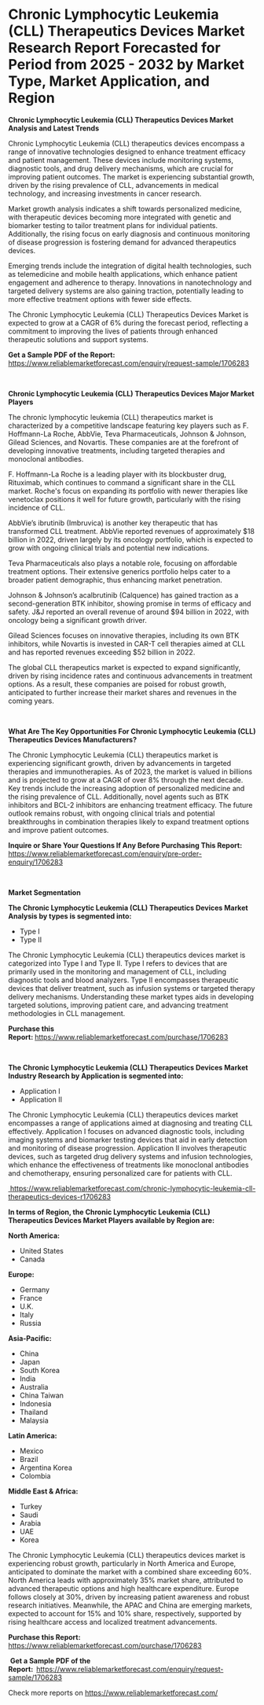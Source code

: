 <p><h1>Chronic Lymphocytic Leukemia (CLL) Therapeutics Devices Market Research Report Forecasted for Period from 2025 -  2032 by Market Type, Market Application, and Region</h1></p><p><strong>Chronic Lymphocytic Leukemia (CLL) Therapeutics Devices Market Analysis and Latest Trends</strong></p>
<p><p>Chronic Lymphocytic Leukemia (CLL) therapeutics devices encompass a range of innovative technologies designed to enhance treatment efficacy and patient management. These devices include monitoring systems, diagnostic tools, and drug delivery mechanisms, which are crucial for improving patient outcomes. The market is experiencing substantial growth, driven by the rising prevalence of CLL, advancements in medical technology, and increasing investments in cancer research.</p><p>Market growth analysis indicates a shift towards personalized medicine, with therapeutic devices becoming more integrated with genetic and biomarker testing to tailor treatment plans for individual patients. Additionally, the rising focus on early diagnosis and continuous monitoring of disease progression is fostering demand for advanced therapeutics devices.</p><p>Emerging trends include the integration of digital health technologies, such as telemedicine and mobile health applications, which enhance patient engagement and adherence to therapy. Innovations in nanotechnology and targeted delivery systems are also gaining traction, potentially leading to more effective treatment options with fewer side effects.</p><p>The Chronic Lymphocytic Leukemia (CLL) Therapeutics Devices Market is expected to grow at a CAGR of 6% during the forecast period, reflecting a commitment to improving the lives of patients through enhanced therapeutic solutions and support systems.</p></p>
<p><strong>Get a Sample PDF of the Report:&nbsp;</strong> <a href="https://www.reliablemarketforecast.com/enquiry/request-sample/1706283?utm_campaign=1890&utm_medium=2&utm_source=Github&utm_content=ia&utm_term=10012025&utm_id=chronic-lymphocytic-leukemia-cll-therapeutics-devices">https://www.reliablemarketforecast.com/enquiry/request-sample/1706283</a></p>
<p>&nbsp;</p>
<p><strong>Chronic Lymphocytic Leukemia (CLL) Therapeutics Devices Major Market Players</strong></p>
<p><p>The chronic lymphocytic leukemia (CLL) therapeutics market is characterized by a competitive landscape featuring key players such as F. Hoffmann-La Roche, AbbVie, Teva Pharmaceuticals, Johnson & Johnson, Gilead Sciences, and Novartis. These companies are at the forefront of developing innovative treatments, including targeted therapies and monoclonal antibodies.</p><p>F. Hoffmann-La Roche is a leading player with its blockbuster drug, Rituximab, which continues to command a significant share in the CLL market. Roche's focus on expanding its portfolio with newer therapies like venetoclax positions it well for future growth, particularly with the rising incidence of CLL.</p><p>AbbVie’s ibrutinib (Imbruvica) is another key therapeutic that has transformed CLL treatment. AbbVie reported revenues of approximately $18 billion in 2022, driven largely by its oncology portfolio, which is expected to grow with ongoing clinical trials and potential new indications.</p><p>Teva Pharmaceuticals also plays a notable role, focusing on affordable treatment options. Their extensive generics portfolio helps cater to a broader patient demographic, thus enhancing market penetration.</p><p>Johnson & Johnson’s acalbrutinib (Calquence) has gained traction as a second-generation BTK inhibitor, showing promise in terms of efficacy and safety. J&J reported an overall revenue of around $94 billion in 2022, with oncology being a significant growth driver.</p><p>Gilead Sciences focuses on innovative therapies, including its own BTK inhibitors, while Novartis is invested in CAR-T cell therapies aimed at CLL and has reported revenues exceeding $52 billion in 2022.</p><p>The global CLL therapeutics market is expected to expand significantly, driven by rising incidence rates and continuous advancements in treatment options. As a result, these companies are poised for robust growth, anticipated to further increase their market shares and revenues in the coming years.</p></p>
<p>&nbsp;</p>
<p><strong>What Are The Key Opportunities For Chronic Lymphocytic Leukemia (CLL) Therapeutics Devices Manufacturers?</strong></p>
<p><p>The Chronic Lymphocytic Leukemia (CLL) therapeutics market is experiencing significant growth, driven by advancements in targeted therapies and immunotherapies. As of 2023, the market is valued in billions and is projected to grow at a CAGR of over 8% through the next decade. Key trends include the increasing adoption of personalized medicine and the rising prevalence of CLL. Additionally, novel agents such as BTK inhibitors and BCL-2 inhibitors are enhancing treatment efficacy. The future outlook remains robust, with ongoing clinical trials and potential breakthroughs in combination therapies likely to expand treatment options and improve patient outcomes.</p></p>
<p><strong>Inquire or Share Your Questions If Any Before Purchasing This Report:</strong> <a href="https://www.reliablemarketforecast.com/enquiry/pre-order-enquiry/1706283?utm_campaign=1890&utm_medium=2&utm_source=Github&utm_content=ia&utm_term=10012025&utm_id=chronic-lymphocytic-leukemia-cll-therapeutics-devices">https://www.reliablemarketforecast.com/enquiry/pre-order-enquiry/1706283</a></p>
<p>&nbsp;</p>
<p><strong>Market Segmentation</strong></p>
<p><strong>The Chronic Lymphocytic Leukemia (CLL) Therapeutics Devices Market Analysis by types is segmented into:</strong></p>
<p><ul><li>Type I</li><li>Type II</li></ul></p>
<p><p>The Chronic Lymphocytic Leukemia (CLL) therapeutics devices market is categorized into Type I and Type II. Type I refers to devices that are primarily used in the monitoring and management of CLL, including diagnostic tools and blood analyzers. Type II encompasses therapeutic devices that deliver treatment, such as infusion systems or targeted therapy delivery mechanisms. Understanding these market types aids in developing targeted solutions, improving patient care, and advancing treatment methodologies in CLL management.</p></p>
<p><strong>Purchase this Report:&nbsp;</strong><a href="https://www.reliablemarketforecast.com/purchase/1706283?utm_campaign=1890&utm_medium=2&utm_source=Github&utm_content=ia&utm_term=10012025&utm_id=chronic-lymphocytic-leukemia-cll-therapeutics-devices">https://www.reliablemarketforecast.com/purchase/1706283</a></p>
<p>&nbsp;</p>
<p><strong>The Chronic Lymphocytic Leukemia (CLL) Therapeutics Devices Market Industry Research by Application is segmented into:</strong></p>
<p><ul><li>Application I</li><li>Application II</li></ul></p>
<p><p>The Chronic Lymphocytic Leukemia (CLL) therapeutics devices market encompasses a range of applications aimed at diagnosing and treating CLL effectively. Application I focuses on advanced diagnostic tools, including imaging systems and biomarker testing devices that aid in early detection and monitoring of disease progression. Application II involves therapeutic devices, such as targeted drug delivery systems and infusion technologies, which enhance the effectiveness of treatments like monoclonal antibodies and chemotherapy, ensuring personalized care for patients with CLL.</p></p>
<p><a href="https://www.reliablemarketforecast.com/chronic-lymphocytic-leukemia-cll-therapeutics-devices-r1706283?utm_campaign=1890&utm_medium=2&utm_source=Github&utm_content=ia&utm_term=10012025&utm_id=chronic-lymphocytic-leukemia-cll-therapeutics-devices">&nbsp;https://www.reliablemarketforecast.com/chronic-lymphocytic-leukemia-cll-therapeutics-devices-r1706283</a></p>
<p><strong>In terms of Region, the Chronic Lymphocytic Leukemia (CLL) Therapeutics Devices Market Players available by Region are:</strong></p>
<p>
    <p> <strong> North America: </strong>
        <ul>
            <li>United States</li>
            <li>Canada</li>
        </ul>
        </p> 
    <p> <strong> Europe: </strong>
        <ul>
            <li>Germany</li>
            <li>France</li>
            <li>U.K.</li>
            <li>Italy</li>
            <li>Russia</li>
        </ul>
        </p> 
    <p> <strong> Asia-Pacific: </strong>
        <ul>
            <li>China</li>
            <li>Japan</li>
            <li>South Korea</li>
            <li>India</li>
            <li>Australia</li>
            <li>China Taiwan</li>
            <li>Indonesia</li>
            <li>Thailand</li>
            <li>Malaysia</li>
        </ul>
        </p> 
    <p> <strong> Latin America: </strong>
        <ul>
            <li>Mexico</li>
            <li>Brazil</li>
            <li>Argentina Korea</li>
            <li>Colombia</li>
        </ul>
        </p> 
    <p> <strong> Middle East & Africa: </strong>
        <ul>
            <li>Turkey</li>
            <li>Saudi</li>
            <li>Arabia</li>
            <li>UAE</li>
            <li>Korea</li>
        </ul>
    </p>
    </p>
<p><p>The Chronic Lymphocytic Leukemia (CLL) therapeutics devices market is experiencing robust growth, particularly in North America and Europe, anticipated to dominate the market with a combined share exceeding 60%. North America leads with approximately 35% market share, attributed to advanced therapeutic options and high healthcare expenditure. Europe follows closely at 30%, driven by increasing patient awareness and robust research initiatives. Meanwhile, the APAC and China are emerging markets, expected to account for 15% and 10% share, respectively, supported by rising healthcare access and localized treatment advancements.</p></p>
<p><strong>Purchase this Report: </strong><a href="https://www.reliablemarketforecast.com/purchase/1706283?utm_campaign=1890&utm_medium=2&utm_source=Github&utm_content=ia&utm_term=10012025&utm_id=chronic-lymphocytic-leukemia-cll-therapeutics-devices">https://www.reliablemarketforecast.com/purchase/1706283</a></p>
<p>&nbsp;<strong>Get a Sample PDF of the Report:&nbsp;&nbsp;</strong><a href="https://www.reliablemarketforecast.com/enquiry/request-sample/1706283?utm_campaign=1890&utm_medium=2&utm_source=Github&utm_content=ia&utm_term=10012025&utm_id=chronic-lymphocytic-leukemia-cll-therapeutics-devices">https://www.reliablemarketforecast.com/enquiry/request-sample/1706283</a></p>
<p><strong></strong></p>
<p>Check more reports on <a href="https://www.reliablemarketforecast.com/?utm_campaign=1890&utm_medium=2&utm_source=Github&utm_content=ia&utm_term=10012025&utm_id=chronic-lymphocytic-leukemia-cll-therapeutics-devices">https://www.reliablemarketforecast.com/</a></p>